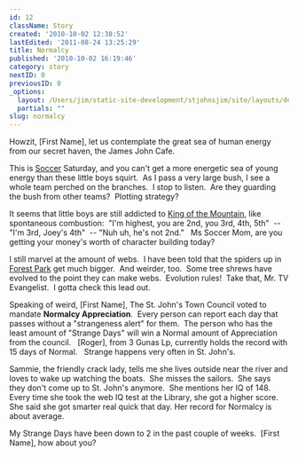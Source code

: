 ```yaml
---
id: 12
className: Story
created: '2010-10-02 12:38:52'
lastEdited: '2011-08-24 13:25:29'
title: Normalcy
published: '2010-10-02 16:19:46'
category: story
nextID: 0
previousID: 0
_options:
  layout: /Users/jim/static-site-development/stjohnsjim/site/layouts/default.static.ttml
  partials: ""
slug: normalcy
---
```

<p>Howzit, [First Name], let us contemplate the great sea of human energy from our secret haven, the James John Cafe.</p>

<p >This is <a href="http://www.soccer.org/" target="_blank">Soccer</a> Saturday, and you can't get a more energetic sea of young energy than these little boys squirt.  As I pass a very large bush, I see a whole team perched on the branches.  I stop to listen.  Are they guarding the bush from other teams?  Plotting strategy?</p>

<p >It seems that little boys are still addicted to <a href="http://www.g-r-e-e-d.com/GREED.htm" target="_blank">King of the Mountain</a>, like spontaneous combustion:  "I'm highest, you are 2nd, you 3rd, 4th, 5th"  -- "I'm 3rd, Joey's 4th"  -- "Nuh uh, he's not 2nd."   Ms Soccer Mom, are you getting your money's worth of character building today?</p>

<p >I still marvel at the amount of webs.  I have been told that the spiders up in <a href="http://www.portlandonline.com/parks/finder/index.cfm?PropertyID=127&amp;action=ViewPark" target="_blank">Forest Park</a> get much bigger.  And weirder, too.  Some tree shrews have evolved to the point they can make webs.  Evolution rules!  Take that, Mr. TV Evangelist.  I gotta check this lead out. </p>

<p >Speaking of weird, [First Name], The St. John's Town Council voted to mandate <strong>Normalcy Appreciation</strong>.  Every person can report each day that passes without a "strangeness alert" for them.  The person who has the least amount of "Strange Days" will win a Normal amount of Appreciation from the council.   [Roger], from 3 Gunas Lp, currently holds the record with 15 days of Normal.   Strange happens very often in St. John's.</p>

<p >Sammie, the friendly crack lady, tells me she lives outside near the river and loves to wake up watching the boats.  She misses the sailors.  She says they don't come up to St. John's anymore.  She mentions her IQ of 148.  Every time she took the web IQ test at the Library, she got a higher score.  She said she got smarter real quick that day. Her record for Normalcy is about average.</p>

<p >My Strange Days have been down to 2 in the past couple of weeks.  [First Name], how about you? </p>